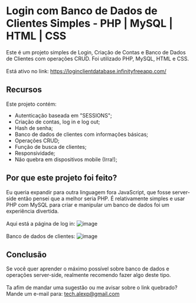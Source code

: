 # Login com Banco de Dados de Clientes Simples - PHP | MySQL | HTML | CSS
Este é um projeto simples de Login, Criação de Contas e Banco de Dados de Clientes com operações CRUD. Foi utilizado PHP, MySQL, HTML e CSS. 
<br></br>
Está ativo no link: https://loginclientdatabase.infinityfreeapp.com/

## Recursos
Este projeto contém:
- Autenticação baseada em "SESSIONS";
- Criação de contas, log in e log out;
- Hash de senha;
- Banco de dados de clientes com informações básicas;
- Operações CRUD;
- Função de busca de clientes;
- Responsividade;
- Não quebra em dispositivos mobile (Irra!);

## Por que este projeto foi feito?
Eu queria expandir para outra linguagem fora JavaScript, que fosse server-side então pensei que a melhor seria PHP. É relativamente simples e usar PHP com MySQL para criar e manipular um banco de dados foi um experiência divertida.
<br></br>
Aqui está a página de log in:
![image](https://user-images.githubusercontent.com/108704114/233168046-68a36bd7-83e9-43d7-adbf-8a14e2a0f971.png)
<br></br>
Banco de dados de clientes:
![image](https://user-images.githubusercontent.com/108704114/233168560-92939343-4c98-4e96-a015-bfb6af5dfcdb.png)
## Conclusão
Se você quer aprender o máximo possível sobre banco de dados e operações server-side, realmente recomendo fazer algo deste tipo.
<br></br>
Ta afim de mandar uma sugestão ou me avisar sobre o link quebrado? Mande um e-mail para: tech.alexp@gmail.com
